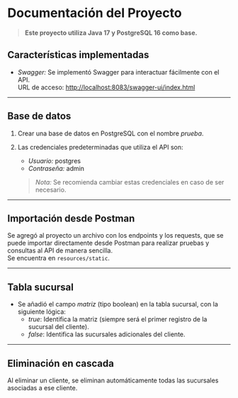 # Documentación del Proyecto

> **Este proyecto utiliza Java 17 y PostgreSQL 16 como base.**

## Características implementadas

- *Swagger:* Se implementó Swagger para interactuar fácilmente con el API.  
  URL de acceso: [http://localhost:8083/swagger-ui/index.html](http://localhost:8083/swagger-ui/index.html)

---

## Base de datos

1. Crear una base de datos en PostgreSQL con el nombre *prueba*.
2. Las credenciales predeterminadas que utiliza el API son:  
   - *Usuario:* postgres  
   - *Contraseña:* admin  

   > *Nota:* Se recomienda cambiar estas credenciales en caso de ser necesario.

---

## Importación desde Postman

Se agregó al proyecto un archivo con los endpoints y los requests, que se puede importar directamente desde Postman para realizar pruebas y consultas al API de manera sencilla.  
Se encuentra en `resources/static`.

---

## Tabla sucursal

- Se añadió el campo *matriz* (tipo boolean) en la tabla sucursal, con la siguiente lógica:
  - *true*: Identifica la matriz (siempre será el primer registro de la sucursal del cliente).
  - *false*: Identifica las sucursales adicionales del cliente.

---

## Eliminación en cascada

Al eliminar un cliente, se eliminan automáticamente todas las sucursales asociadas a ese cliente.
